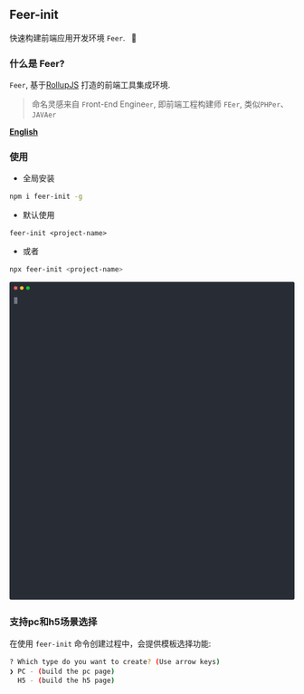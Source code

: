 
## Feer-init

快速构建前端应用开发环境 `Feer`. &ensp;🚀 


### 什么是 Feer?

`Feer`, 基于[RollupJS](https://www.rollupjs.com/) 打造的前端工具集成环境.

> 命名灵感来自 `F`ront-`E`nd Engine`er`, 即前端工程构建师 `FEer`, 类似`PHPer`、`JAVAer` 


[**English**](./README_EN.md)


### 使用

- 全局安装
```bash
npm i feer-init -g
```
- 默认使用
```
feer-init <project-name>
```
- 或者
```bash
npx feer-init <project-name>
```

<p align='center'>
  <img src='./screenshot.svg' width='640' alt='yarn start'>
</p>

### 支持pc和h5场景选择

在使用 `feer-init` 命令创建过程中，会提供模板选择功能:

```bash
? Which type do you want to create? (Use arrow keys)
❯ PC - (build the pc page)
  H5 - (build the h5 page)
```
